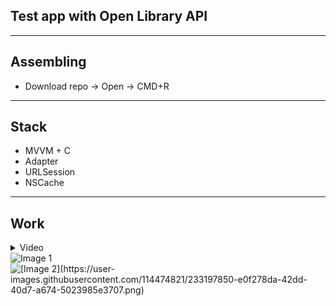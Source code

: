 ## Test app with Open Library API
---
## Assembling
* Download repo -> Open -> CMD+R
---
## Stack
* MVVM + C
* Adapter
* URLSession
* NSCache
---
## Work
<details>
<summary>Video</summary>
  
  https://user-images.githubusercontent.com/114474821/233195156-ce6dee4e-57de-41c1-9a8b-06182fdb6b54.mp4
  
</details>

<div>
  <img src="https://user-images.githubusercontent.com/114474821/233197859-52e2343b-f42e-4901-bb40-b4f4c1c124d0.png" alt="Image 1" style="display: inline-block;">
  <img src="" alt="[Image 2](https://user-images.githubusercontent.com/114474821/233197850-e0f278da-42dd-40d7-a674-5023985e3707.png)" style="display: inline-block;">
</div>

